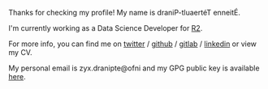 <div class="lh-copy pv2 ph5-ns mw8-ns ph3">
    <p><p>Thanks for checking my profile! My name is <span class="reverse">draniP-tluaertéT enneitÉ</span>.</p><p>I'm currently working as a Data Science Developer for <a href="https://r2.ca/" class="no-underline dark-blue hover-blue">R2</a>.</p><p>For more info, you can find me on <a href="https://twitter.com/etpinard" class="no-underline dark-blue hover-blue">twitter</a> / <a href="https://github.com/etpinard" class="no-underline dark-blue hover-blue">github</a> / <a href="https://gitlab.com/etpinard" class="no-underline dark-blue hover-blue">gitlab</a> / <a href="https://www.linkedin.com/in/%C3%A9tienne-t%C3%A9treault-pinard-62328240" class="no-underline dark-blue hover-blue">linkedin</a> or view my <span style="cursor:pointer;" class="dark-blue hover-blue">CV</span>.</p><p>My personal email is <span class="reverse">zyx.dranipte@ofni</span> and my GPG public key is available <a href="./assets/key.pub" class="no-underline dark-blue hover-blue">here</a>.
</p></p>
</div>
